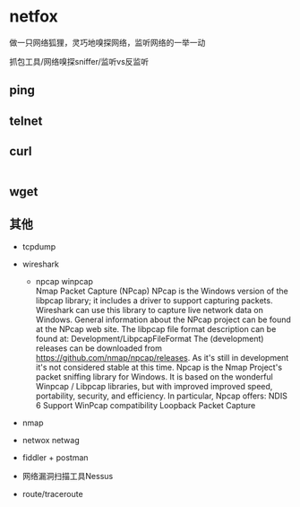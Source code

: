# netfox
做一只网络狐狸，灵巧地嗅探网络，监听网络的一举一动

抓包工具/网络嗅探sniffer/监听vs反监听

## ping

## telnet

## curl
```sh
```
## wget

## 其他
+ tcpdump 
+ wireshark
    + npcap winpcap  
Nmap Packet Capture (NPcap)
NPcap is the Windows version of the libpcap library; it includes a driver to support capturing packets.
Wireshark can use this library to capture live network data on Windows.
General information about the NPcap project can be found at the NPcap web site.
The libpcap file format description can be found at: Development/LibpcapFileFormat
The (development) releases can be downloaded from https://github.com/nmap/npcap/releases. As it's still in development it's not considered stable at this time.
Npcap is the Nmap Project's packet sniffing library for Windows. It is based on the wonderful Winpcap / Libpcap libraries, but with improved improved speed, portability, security, and efficiency. In particular, Npcap offers:
NDIS 6 Support
WinPcap compatibility
Loopback Packet Capture

+ nmap
+ netwox netwag
+ fiddler + postman
+ 网络漏洞扫描工具Nessus
+ route/traceroute